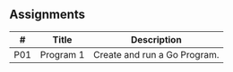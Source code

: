 ##  Assignments

|   #   | Title | Description |
| :---: | ----------- | ---------------------- |
|   P01   | Program 1     | Create and run a Go Program.        |
